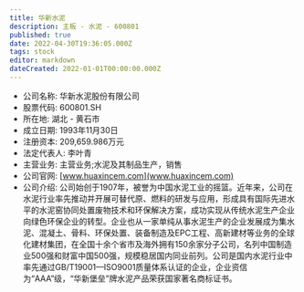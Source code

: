 ```yaml
---
title: 华新水泥
description: 主板 - 水泥 - 600801
published: true
date: 2022-04-30T19:36:05.000Z
tags: stock
editor: markdown
dateCreated: 2022-01-01T00:00:00.000Z
---
```


- 公司名称: 华新水泥股份有限公司
- 股票代码: 600801.SH
- 所在地: 湖北 - 黄石市
- 成立日期: 1993年11月30日
- 注册资本: 209,659.986万元
- 法定代表人: 李叶青
- 主营业务: 主营业务;水泥及其制品生产，销售
- 公司官网: [www.huaxincem.com](www.huaxincem.com)
- 公司介绍: 公司始创于1907年，被誉为中国水泥工业的摇篮。近年来，公司在水泥行业率先推动并开展可替代原、燃料的研发与应用，形成具有国际先进水平的水泥窑协同处置废物技术和环保解决方案，成功实现从传统水泥生产企业向绿色环保企业的转型。企业也从一家单纯从事水泥生产的企业发展成为集水泥、混凝土、骨料、环保处置、装备制造及EPC工程、高新建材等业务的全球化建材集团，在全国十余个省市及海外拥有150余家分子公司，名列中国制造业500强和财富中国500强，规模稳居国内同业前列。公司是国内水泥行业中率先通过GB/T19001—ISO9001质量体系认证的企业，企业资信为“AAA”级，“华新堡垒”牌水泥产品荣获国家著名商标证书。


